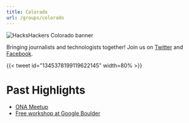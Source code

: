 ```yaml
---
title: Colorado
url: /groups/colorado
---
```


![HacksHackers Colorado banner](https://pbs.twimg.com/profile_banners/275115772/1433981369/1500x500)

Bringing journalists and technologists together! Join us on [Twitter](https://twitter.com/HacksHackersCO) and [Facebook](https://www.facebook.com/HacksHackersCO/).

{{< tweet id="1345378199119622145" width=80% >}}

# Past Highlights

* [ONA Meetup](https://www.facebook.com/HacksHackersCO/posts/1174911262569487)
* [Free workshop at Google Boulder](https://www.facebook.com/events/1616277562017741)
